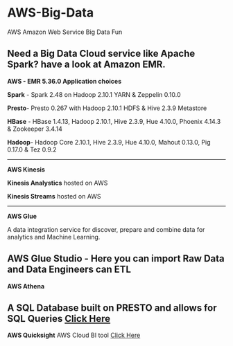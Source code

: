 # AWS-Big-Data
AWS Amazon Web Service Big Data Fun

Need a Big Data Cloud service like Apache Spark?  have a look at Amazon EMR.
-----------------
**AWS - EMR 5.36.0 Application choices**

**Spark** - Spark 2.48 on Hadoop 2.10.1 YARN & Zeppelin 0.10.0

**Presto**- Presto 0.267 with Hadoop 2.10.1 HDFS & Hive 2.3.9 Metastore

**HBase** - HBase 1.4.13, Hadoop 2.10.1, Hive 2.3.9, Hue 4.10.0, Phoenix 4.14.3 & Zookeeper 3.4.14

**Hadoop**- Hadoop Core 2.10.1, Hive 2.3.9, Hue 4.10.0, Mahout 0.13.0, Pig 0.17.0 & Tez 0.9.2

------------------

**AWS Kinesis**

**Kinesis Analystics** hosted on AWS

**Kinesis Streams** hosted on AWS

------------------
**AWS Glue**

A data integration service for discover, prepare and combine data for analytics and Machine Learning.  

AWS Glue Studio - Here you can import Raw Data and Data Engineers can ETL 
------------------
**AWS Athena** 

A SQL Database built on **PRESTO** and allows for SQL Queries [Click Here](https://github.com/michaelmaxi/AWS-Big-Data/tree/main/Athena)
------------------
**AWS Quicksight** AWS Cloud BI tool [Click Here](https://github.com/michaelmaxi/AWS-Big-Data/tree/main/Quicksight)
